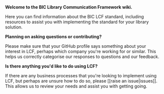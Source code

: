 **Welcome to the BIC Library Communication Framework wiki.**

Here you can find information about the BIC LCF standard, including resources to assist you with implementing the standard for your library solution.  

**Planning on asking questions or contributing?** 

Please make sure that your GitHub profile says something about your interest in LCF, perhaps which company you're working for or similar. This helps us correctly categorise our responses to questions and our feedback.

**Is there anything you'd like to do using LCF?**

If there are any business processes that you're looking to implement using LCF, but perhaps are unsure how to do so, please [[raise an issue|issues]]. This allows us to review your needs and assist you with getting going.